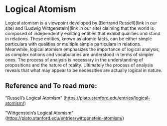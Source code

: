 # Logical Atomism
Logical atomism is a viewpoint developed by [Bertrand Russell](link in our site) and [Ludwig Wittgenstein](link in our site) claiming that the world is composed of independently existing entities that exhibit qualities and stand in relations. These entities, known as atomic facts, can be either simple particulars with qualities or multiple simple particulars in relations. Meanwhile, logical atomism emphasizes the importance of logical analysis, as complex notions and vocabularies are understood in terms of simpler ones. The process of analysis is necessary in the understanding of propositions and the nature of reality. Ultimately the process of analysis reveals that what may appear to be necessities are actually logical in nature.

## Reference and To read more:
"Russell’s Logical Atomism" (https://plato.stanford.edu/entries/logical-atomism/)

"Wittgenstein’s Logical Atomism" (https://plato.stanford.edu/entries/wittgenstein-atomism/)